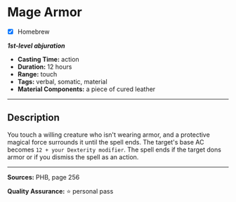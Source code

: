 # Mage Armor
- [x] Homebrew

***1st-level abjuration***
- **Casting Time:** action
- **Duration:** 12 hours
- **Range:** touch
- **Tags:** verbal, somatic, material
- **Material Components:** a piece of cured leather

---

## Description
You touch a willing creature who isn't wearing armor, and a protective magical force surrounds it until the spell ends.
The target's base AC becomes `12 + your Dexterity modifier`.
The spell ends if the target dons armor or if you dismiss the spell as an action.

---

**Sources:** PHB, page 256

**Quality Assurance:** :star: personal pass
